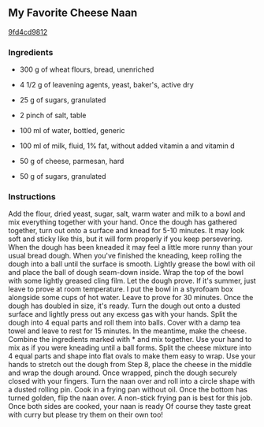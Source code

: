 ## My Favorite Cheese Naan

[9fd4cd9812](https://cookpad.com/us/recipes/146531-my-favorite-cheese-naan)

### Ingredients

 - 300 g of wheat flours, bread, unenriched

 - 4 1/2 g of leavening agents, yeast, baker's, active dry

 - 25 g of sugars, granulated

 - 2 pinch of salt, table

 - 100 ml of water, bottled, generic

 - 100 ml of milk, fluid, 1% fat, without added vitamin a and vitamin d

 - 50 g of cheese, parmesan, hard

 - 50 g of sugars, granulated

### Instructions

Add the flour, dried yeast, sugar, salt, warm water and milk to a bowl and mix everything together with your hand. Once the dough has gathered together, turn out onto a surface and knead for 5-10 minutes. It may look soft and sticky like this, but it will form properly if you keep persevering. When the dough has been kneaded it may feel a little more runny than your usual bread dough. When you've finished the kneading, keep rolling the dough into a ball until the surface is smooth. Lightly grease the bowl with oil and place the ball of dough seam-down inside. Wrap the top of the bowl with some lightly greased cling film. Let the dough prove. If it's summer, just leave to prove at room temperature. I put the bowl in a styrofoam box alongside some cups of hot water. Leave to prove for 30 minutes. Once the dough has doubled in size, it's ready. Turn the dough out onto a dusted surface and lightly press out any excess gas with your hands. Split the dough into 4 equal parts and roll them into balls. Cover with a damp tea towel and leave to rest for 15 minutes. In the meantime, make the cheese. Combine the ingredients marked with * and mix together. Use your hand to mix as if you were kneading until a ball forms. Split the cheese mixture into 4 equal parts and shape into flat ovals to make them easy to wrap. Use your hands to stretch out the dough from Step 8, place the cheese in the middle and wrap the dough around. Once wrapped, pinch the dough securely closed with your fingers. Turn the naan over and roll into a circle shape with a dusted rolling pin. Cook in a frying pan without oil. Once the bottom has turned golden, flip the naan over. A non-stick frying pan is best for this job. Once both sides are cooked, your naan is ready Of course they taste great with curry but please try them on their own too!